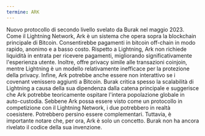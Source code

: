 ```yaml
---
termine: ARK
---
```


Nuovo protocollo di secondo livello svelato da Burak nel maggio 2023. Come il Lightning Network, Ark è un sistema che opera sopra la blockchain principale di Bitcoin. Consentirebbe pagamenti in bitcoin off-chain in modo rapido, anonimo e a basso costo. Rispetto a Lightning, Ark non richiede liquidità in entrata per ricevere pagamenti, migliorando significativamente l'esperienza utente. Inoltre, offre privacy simile alle transazioni coinjoin, mentre Lightning è un modello relativamente inefficace per la protezione della privacy. Infine, Ark potrebbe anche essere non interattivo se i covenant venissero aggiunti a Bitcoin. Burak critica spesso la scalabilità di Lightning a causa della sua dipendenza dalla catena principale e suggerisce che Ark potrebbe teoricamente ospitare l'intera popolazione globale in auto-custodia. Sebbene Ark possa essere visto come un protocollo in competizione con il Lightning Network, i due potrebbero in realtà coesistere. Potrebbero persino essere complementari. Tuttavia, è importante notare che, per ora, Ark è solo un concetto. Burak non ha ancora rivelato il codice della sua invenzione.